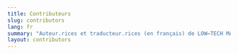 ```yaml
---
title: Contributeurs
slug: contributors
lang: fr
summary: "Auteur.rices et traducteur.rices (en français) de LOW←TECH MAGAZINE"
layout: contributors
---
```





